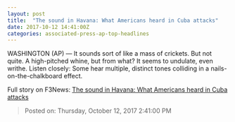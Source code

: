 ```yaml
---
layout: post
title:  "The sound in Havana: What Americans heard in Cuba attacks"
date: 2017-10-12 14:41:00Z
categories: associated-press-ap-top-headlines
---
```


WASHINGTON (AP) — It sounds sort of like a mass of crickets. But not quite. A high-pitched whine, but from what? It seems to undulate, even writhe. Listen closely: Some hear multiple, distinct tones colliding in a nails-on-the-chalkboard effect.


Full story on F3News: [The sound in Havana: What Americans heard in Cuba attacks](http://www.f3nws.com/n/2ajzrC)

> Posted on: Thursday, October 12, 2017 2:41:00 PM
